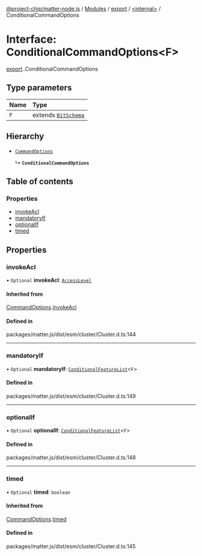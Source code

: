 [@project-chip/matter-node.js](../README.md) / [Modules](../modules.md) / [export](../modules/export.md) / [<internal\>](../modules/export._internal_.md) / ConditionalCommandOptions

# Interface: ConditionalCommandOptions<F\>

[export](../modules/export.md).[<internal>](../modules/export._internal_.md).ConditionalCommandOptions

## Type parameters

| Name | Type |
| :------ | :------ |
| `F` | extends [`BitSchema`](../modules/exports_schema.md#bitschema) |

## Hierarchy

- [`CommandOptions`](export._internal_.CommandOptions.md)

  ↳ **`ConditionalCommandOptions`**

## Table of contents

### Properties

- [invokeAcl](export._internal_.ConditionalCommandOptions.md#invokeacl)
- [mandatoryIf](export._internal_.ConditionalCommandOptions.md#mandatoryif)
- [optionalIf](export._internal_.ConditionalCommandOptions.md#optionalif)
- [timed](export._internal_.ConditionalCommandOptions.md#timed)

## Properties

### invokeAcl

• `Optional` **invokeAcl**: [`AccessLevel`](../enums/exports_cluster.AccessLevel.md)

#### Inherited from

[CommandOptions](export._internal_.CommandOptions.md).[invokeAcl](export._internal_.CommandOptions.md#invokeacl)

#### Defined in

packages/matter.js/dist/esm/cluster/Cluster.d.ts:144

___

### mandatoryIf

• `Optional` **mandatoryIf**: [`ConditionalFeatureList`](../modules/exports_cluster.md#conditionalfeaturelist)<`F`\>

#### Defined in

packages/matter.js/dist/esm/cluster/Cluster.d.ts:149

___

### optionalIf

• `Optional` **optionalIf**: [`ConditionalFeatureList`](../modules/exports_cluster.md#conditionalfeaturelist)<`F`\>

#### Defined in

packages/matter.js/dist/esm/cluster/Cluster.d.ts:148

___

### timed

• `Optional` **timed**: `boolean`

#### Inherited from

[CommandOptions](export._internal_.CommandOptions.md).[timed](export._internal_.CommandOptions.md#timed)

#### Defined in

packages/matter.js/dist/esm/cluster/Cluster.d.ts:145
